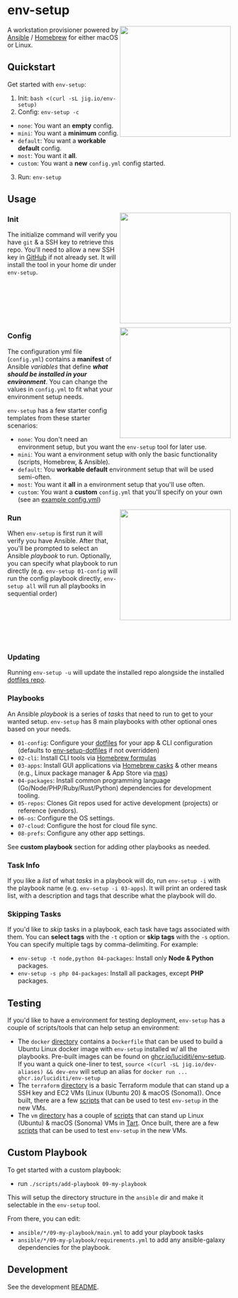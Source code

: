# env-setup
<img align="right" width="250" src="https://github.com/Luciditi/env-setup/assets/1087111/7ad0d467-384e-483c-8dcd-b63c19d90c3e">

A workstation provisioner powered by [Ansible](https://www.ansible.com/) / [Homebrew](https://brew.sh/) for either macOS or Linux.

## Quickstart
Get started with `env-setup`:

1. Init: `bash <(curl -sL jig.io/env-setup)`
2. Config: `env-setup -c` 
  - `none`: You want an **empty** config.
  - `mini`: You want a **minimum** config.
  - `default`: You want a **workable default** config.
  - `most`: You want it **all**.
  - `custom`: You want a **new** `config.yml` config started.
3. Run: `env-setup`

## Usage

<img align="right" width="250" src="https://github.com/Luciditi/env-setup/assets/1087111/0e6b5b99-477c-49df-b6f3-42e908dffa8a">

### Init
The initialize command will verify you have `git` & a SSH key to retrieve this 
repo. You'll need to allow a new SSH key in [GitHub](https://github.com/settings/keys) 
if not already set. It will install the tool in your home dir under `env-setup`.
<br /><br /><br /><br /><br /><br /><br />

<img align="right" width="250" src="https://github.com/Luciditi/env-setup/assets/1087111/4abc41e2-79b0-4f11-9504-ce9221852d83">

### Config
The configuration yml file (`config.yml`) contains a **manifest** of Ansible _variables_ 
that define **_what should be installed in your environment_**. You can change the 
values in `config.yml` to fit what your environment setup needs.

`env-setup` has a few starter config templates from these starter scenarios:
  - `none`: You don't need an environment setup, but you want the `env-setup` tool for later use.
  - `mini`: You want a environment setup with only the basic functionality (scripts, Homebrew, & Ansible).
  - `default`: You **workable default** environment setup that will be used semi-often.
  - `most`: You want it **all** in a environment setup that you'll use often.
  - `custom`: You want a **custom** `config.yml` that you'll specify on your own (see an [example config.yml](https://gist.github.com/ShawnConn/2400705e601d6315394f0e4f01bb66b8))

<img align="right" width="250" src="https://github.com/Luciditi/env-setup/assets/1087111/7d30e859-b7c6-4f21-b35d-879ae550a4f7">

### Run
When `env-setup` is first run it will verify you have Ansible. After that, you'll
be prompted to select an Ansible _playbook_ to run. Optionally, you can specify
what playbook to run directly (e.g. `env-setup 01-config` will run the config 
playbook directly, `env-setup all` will run all playbooks in sequential order)
<br /><br /><br /><br /><br /><br /><br />

### Updating
Running `env-setup -u` will update the installed repo alongside the installed 
[dotfiles repo](https://github.com/Luciditi/env-setup-dotfiles). 

### Playbooks
An Ansible _playbook_ is a series of _tasks_ that need to run to get to your wanted setup.
`env-setup` has 8 main playbooks with other optional ones based on your needs.

- `01-config`: Configure your [dotfiles](https://dotfiles.github.io/) for your app & CLI configuration (defaults to [env-setup-dotfiles](https://github.com/Luciditi/env-setup-dotfiles) if not overridden)
- `02-cli`: Install CLI tools via [Homebrew formulas](https://formulae.brew.sh/formula/)
- `03-apps`: Install GUI applications via [Homebrew casks](https://formulae.brew.sh/cask/) & other means (e.g., Linux package manager & App Store via [mas](https://github.com/mas-cli/mas))
- `04-packages`: Install common programming language (Go/Node/PHP/Ruby/Rust/Python) dependencies for development tooling.
- `05-repos`: Clones Git repos used for active development (projects) or reference (vendors).
- `06-os`: Configure the OS settings.
- `07-cloud`: Configure the host for cloud file sync.
- `08-prefs`: Configure any other app settings.

See **custom playbook** section for adding other playbooks as needed.

### Task Info
If you like a _list_ of what _tasks_ in a playbook will do, run `env-setup -i` with 
the playbook name (e.g. `env-setup -i 03-apps`). It will print an ordered task 
list, with a description and tags that describe what the playbook will do.

### Skipping Tasks
If you'd like to _skip_ tasks in a playbook, each task have tags associated 
with them. You can **select tags** with the `-t` option or **skip tags** with the `-s` 
option. You can specify multiple tags by comma-delimiting. For example:

- `env-setup -t node,python 04-packages`: Install only **Node & Python** packages.
- `env-setup -s php 04-packages`: Install all packages, except **PHP** packages.

## Testing
If you'd like to have a environment for testing deployment, `env-setup` has a 
couple of scripts/tools that can help setup an environment:

- The `docker` [directory](docker) contains a `Dockerfile` that can be used to build a Ubuntu Linux docker image with `env-setup` installed w/ all the playbooks. Pre-built images can be found on [ghcr.io/luciditi/env-setup](https://github.com/Luciditi/env-setup/tree/main/docker#hosted-images). If you want a quick one-liner to test, `source <(curl -sL jig.io/dev-aliases) && dev-env` will setup an alias for `docker run ... ghcr.io/luciditi/env-setup`
- The `terraform` [directory](terraform) is a basic Terraform module that can stand up a SSH key and EC2 VMs (Linux (Ubuntu 20) & macOS (Sonoma)). Once built, there are a few [scripts](terraform/scripts) that can be used to test `env-setup` in the new VMs.
- The `vm` [directory](vm) has a couple of [scripts](vm/scripts) that can stand up Linux (Ubuntu) & macOS (Sonoma) VMs in [Tart](https://tart.run/). Once built, there are a few [scripts](vm/scripts) that can be used to test `env-setup` in the new VMs.

## Custom Playbook
To get started with a custom playbook: 

- run `./scripts/add-playbook 09-my-playbook`

This will setup the directory structure in the `ansible` dir and make it 
selectable in the `env-setup` tool.

From there, you can edit:
- `ansible/*/09-my-playbook/main.yml` to add your playbook tasks
- `ansible/*/09-my-playbook/requirements.yml` to add any ansible-galaxy dependencies for the playbook.

## Development
See the development [README](DEV-README.md).
